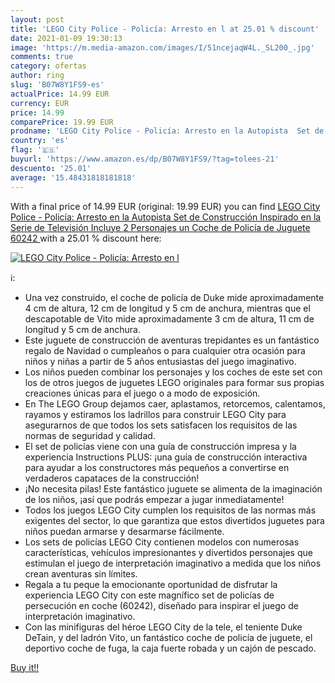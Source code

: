 ```yaml
---
layout: post
title: 'LEGO City Police - Policía: Arresto en l at 25.01 % discount'
date: 2021-01-09 19:30:13
image: 'https://m.media-amazon.com/images/I/51ncejaqW4L._SL200_.jpg'
comments: true
category: ofertas
author: ring
slug: 'B07W8Y1FS9-es'
actualPrice: 14.99 EUR
currency: EUR
price: 14.99
comparePrice: 19.99 EUR
prodname: 'LEGO City Police - Policía: Arresto en la Autopista  Set de Construcción Inspirado en la Serie de Televisión  Incluye 2 Personajes  un Coche de Policía de Juguete  60242 '
country: 'es'
flag: '🇪🇸'
buyurl: 'https://www.amazon.es/dp/B07W8Y1FS9/?tag=tolees-21'
descuento: '25.01'
average: '15.48431818181818'
---
```


With a final price of 14.99 EUR (original: 19.99 EUR) you can find [LEGO City Police - Policía: Arresto en la Autopista  Set de Construcción Inspirado en la Serie de Televisión  Incluye 2 Personajes  un Coche de Policía de Juguete  60242 ](https://www.amazon.es/dp/B07W8Y1FS9/?tag=tolees-21) with a  25.01 % discount here:

[![LEGO City Police - Policía: Arresto en l](https://m.media-amazon.com/images/I/51ncejaqW4L._SL200_.jpg)](https://www.amazon.es/dp/B07W8Y1FS9/?tag=tolees-21)

ℹ️:

- Una vez construido, el coche de policía de Duke mide aproximadamente 4 cm de altura, 12 cm de longitud y 5 cm de anchura, mientras que el descapotable de Vito mide aproximadamente 3 cm de altura, 11 cm de longitud y 5 cm de anchura.
- Este juguete de construcción de aventuras trepidantes es un fantástico regalo de Navidad o cumpleaños o para cualquier otra ocasión para niños y niñas a partir de 5 años entusiastas del juego imaginativo.
- Los niños pueden combinar los personajes y los coches de este set con los de otros juegos de juguetes LEGO originales para formar sus propias creaciones únicas para el juego o a modo de exposición.
- En The LEGO Group dejamos caer, aplastamos, retorcemos, calentamos, rayamos y estiramos los ladrillos para construir LEGO City para asegurarnos de que todos los sets satisfacen los requisitos de las normas de seguridad y calidad.
- El set de policías viene con una guía de construcción impresa y la experiencia Instructions PLUS: ¡una guía de construcción interactiva para ayudar a los constructores más pequeños a convertirse en verdaderos capataces de la construcción!
- ¡No necesita pilas! Este fantástico juguete se alimenta de la imaginación de los niños, ¡así que podrás empezar a jugar inmediatamente!
- Todos los juegos LEGO City cumplen los requisitos de las normas más exigentes del sector, lo que garantiza que estos divertidos juguetes para niños puedan armarse y desarmarse fácilmente.
- Los sets de policías LEGO City contienen modelos con numerosas características, vehículos impresionantes y divertidos personajes que estimulan el juego de interpretación imaginativo a medida que los niños crean aventuras sin límites.
- Regala a tu peque la emocionante oportunidad de disfrutar la experiencia LEGO City con este magnífico set de policías de persecución en coche (60242), diseñado para inspirar el juego de interpretación imaginativo.
- Con las minifiguras del héroe LEGO City de la tele, el teniente Duke DeTain, y del ladrón Vito, un fantástico coche de policía de juguete, el deportivo coche de fuga, la caja fuerte robada y un cajón de pescado.

[Buy it!!](https://www.amazon.es/dp/B07W8Y1FS9/?tag=tolees-21)
